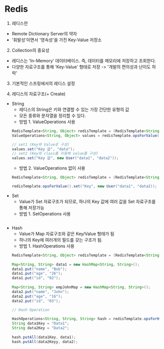 # Redis

1. 레디스란
  - Remote Dictionary Server의 약자
  - '휘발성'이면서 '영속성'을 가진 Key-Value 저장소
  
2. Collection의 중요성
  - 레디스는 'In-Memory' 데이터베이스. 즉, 데이터를 메모리에 저장하고 조회한다.
  - 다양한 자료구조를 통해 'Key-Value' 형태로 저장 -> '개발의 편의성과 난이도 하락'
 
3. 기본적인 스프링에서의 레디스 설정

4. 레디스의 자료구조(+ Create)
  - String
    - 레디스의 String은 키와 연결할 수 있는 가장 간단한 유형의 값
    - 모든 종류와 문자열을 정리할 수 있다.
    - 방법 1. ValueOperations 사용
    ```java
    RedisTemplate<String, Object> redisTemplate = (RedisTemplate<String, Object>) ctx.getBean("redisTemplate");
    ValueOperations<String, Object> values = redisTemplate.opsForValue();

    // set1 (Key와 Value로 구성)
    values.set("Key 값", "data");
    // set2 (Key와 class를 이용해 value를 구성)
    values.set("Key 값", new User("data1", "data2")); 
    ```
    - 방법 2. ValueOperations 없이 사용
    ```java
    RedisTemplate<String, Object> redisTemplate = (RedisTemplate<String, Object>) ctx.getBean("redisTemplate");
    
    redisTemplate.opsForValue().set("Key", new User("data1", "data2));
    ```
  - Set
    - Value가 Set 자료구조가 되므로, 하나의 Key 값에 여러 값을 Set 자료구조를 통해 저장가능
    - 방법 1. SetOperations 사용
    ```java
    ```
  - Hash
    - Value가 Map 자료구조와 같은 Key/Value 형태가 됨
    - 하나의 Key에 여러개의 필드를 갖는 구조가 됨.
    - 방법 1. HashOperations 사용
    ``` java
    RedisTemplate<String, Object> redisTemplate = (RedisTemplate<String, Object>)ctx.getBean("redisTemplate");
			
    Map<String, String> data1 = new HashMap<String, String>();
    data1.put("name", "Bob");
    data1.put("age", "26");
    data1.put("id", "02");
			
    Map<String, String> empJohnMap = new HashMap<String, String>();
    data2.put("name", "John");
    data2.put("age", "16");
    data2.put("id", "03");
			
    // Hash Operation
	
    HashOperations<String, String, String> hash = redisTemplate.opsForHash();
    String data1Key = "Data1";
    String data2Key = "Data2";
			
    hash.putAll(data1Key, data1);
    hash.putAll(data2Keyy, data2);
    ```
